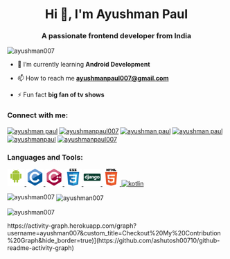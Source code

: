 <h1 align="center">Hi 👋, I'm Ayushman Paul</h1>
<h3 align="center">A passionate frontend developer from India</h3>

<p align="left"> <img src="https://komarev.com/ghpvc/?username=ayushman007&label=Profile%20views&color=0e75b6&style=flat" alt="ayushman007" /> </p>

- 🌱 I’m currently learning **Android Development**

- 📫 How to reach me **ayushmanpaul007@gmail.com**

- ⚡ Fun fact **big fan of tv shows**

<h3 align="left">Connect with me:</h3>
<p align="left">
<a href="https://codepen.io/ayushman paul" target="blank"><img align="center" src="https://raw.githubusercontent.com/rahuldkjain/github-profile-readme-generator/master/src/images/icons/Social/codepen.svg" alt="ayushman paul" height="30" width="40" /></a>
<a href="https://twitter.com/ayushmanpaul007" target="blank"><img align="center" src="https://raw.githubusercontent.com/rahuldkjain/github-profile-readme-generator/master/src/images/icons/Social/twitter.svg" alt="ayushmanpaul007" height="30" width="40" /></a>
<a href="https://linkedin.com/in/ayushman paul" target="blank"><img align="center" src="https://raw.githubusercontent.com/rahuldkjain/github-profile-readme-generator/master/src/images/icons/Social/linked-in-alt.svg" alt="ayushman paul" height="30" width="40" /></a>
<a href="https://fb.com/ayushman paul" target="blank"><img align="center" src="https://raw.githubusercontent.com/rahuldkjain/github-profile-readme-generator/master/src/images/icons/Social/facebook.svg" alt="ayushman paul" height="30" width="40" /></a>
<a href="https://instagram.com/ayushmanpaul" target="blank"><img align="center" src="https://raw.githubusercontent.com/rahuldkjain/github-profile-readme-generator/master/src/images/icons/Social/instagram.svg" alt="ayushmanpaul" height="30" width="40" /></a>
<a href="https://www.hackerrank.com/ayushmanpaul007" target="blank"><img align="center" src="https://raw.githubusercontent.com/rahuldkjain/github-profile-readme-generator/master/src/images/icons/Social/hackerrank.svg" alt="ayushmanpaul007" height="30" width="40" /></a>
</p>

<h3 align="left">Languages and Tools:</h3>
<p align="left"> <a href="https://developer.android.com" target="_blank"> <img src="https://raw.githubusercontent.com/devicons/devicon/master/icons/android/android-original-wordmark.svg" alt="android" width="40" height="40"/> </a> <a href="https://www.cprogramming.com/" target="_blank"> <img src="https://raw.githubusercontent.com/devicons/devicon/master/icons/c/c-original.svg" alt="c" width="40" height="40"/> </a> <a href="https://www.w3schools.com/cpp/" target="_blank"> <img src="https://raw.githubusercontent.com/devicons/devicon/master/icons/cplusplus/cplusplus-original.svg" alt="cplusplus" width="40" height="40"/> </a> <a href="https://www.w3schools.com/css/" target="_blank"> <img src="https://raw.githubusercontent.com/devicons/devicon/master/icons/css3/css3-original-wordmark.svg" alt="css3" width="40" height="40"/> </a> <a href="https://www.djangoproject.com/" target="_blank"> <img src="https://raw.githubusercontent.com/devicons/devicon/master/icons/django/django-original.svg" alt="django" width="40" height="40"/> </a> <a href="https://www.w3.org/html/" target="_blank"> <img src="https://raw.githubusercontent.com/devicons/devicon/master/icons/html5/html5-original-wordmark.svg" alt="html5" width="40" height="40"/> </a> <a href="https://kotlinlang.org" target="_blank"> <img src="https://www.vectorlogo.zone/logos/kotlinlang/kotlinlang-icon.svg" alt="kotlin" width="40" height="40"/> </a> </p>

<p><img align="left" src="https://github-readme-stats.vercel.app/api/top-langs?username=ayushman007&show_icons=true&locale=en&layout=compact" alt="ayushman007" /></p>

<p>&nbsp;<img align="center" src="https://github-readme-stats.vercel.app/api?username=ayushman007&show_icons=true&locale=en" alt="ayushman007" /></p>

<p><img align="center" src="https://github-readme-streak-stats.herokuapp.com/?user=ayushman007&" alt="ayushman007" /></p>
https://activity-graph.herokuapp.com/graph?username=ayushman007&custom_title=Checkout%20My%20Contribution%20Graph&hide_border=true)](https://github.com/ashutosh00710/github-readme-activity-graph)
